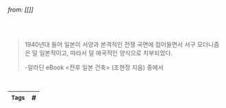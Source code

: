 
###### from: [[]]

<br/>

>1940년대 들어 일본이 서양과 본격적인 전쟁 국면에 접어들면서 서구 모더니즘은 덜 일본적이고, 따라서 덜 애국적인 양식으로 치부되었다. 
>
>-알라딘 eBook <전후 일본 건축> (조현정 지음) 중에서 

<br/>

| <small> Tags </small> | # |
| --- | --- |

